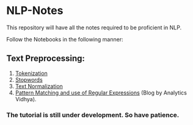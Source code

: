 # NLP-Notes

This repository will have all the notes required to be proficient in NLP.

Follow the Notebooks in the following manner:

## Text Preprocessing:
1. [Tokenization](https://github.com/Raj-dot-GitHub/NLP-Notes/tree/main/Tokenization)
2. [Stopwords](https://github.com/Raj-dot-GitHub/NLP-Notes/tree/main/Stopwords)
3. [Text Normalization](https://github.com/Raj-dot-GitHub/NLP-Notes/tree/main/Text%20Normalization)
4. [Pattern Matching and use of Regular Expressions](https://www.analyticsvidhya.com/blog/2021/06/part-13-step-by-step-guide-to-master-nlp-regular-expressions/) (Blog by Analytics Vidhya).


### The tutorial is still under development. So have patience.
